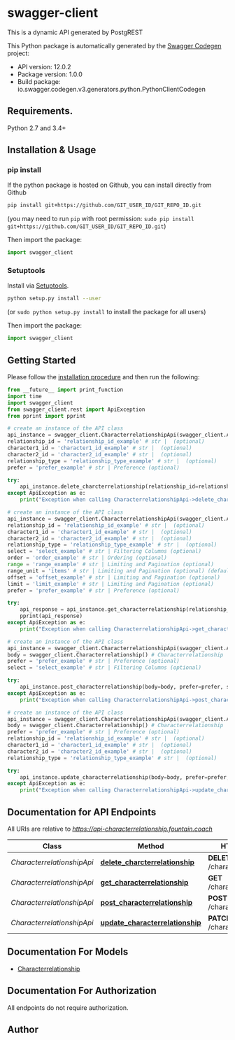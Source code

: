 # swagger-client
This is a dynamic API generated by PostgREST

This Python package is automatically generated by the [Swagger Codegen](https://github.com/swagger-api/swagger-codegen) project:

- API version: 12.0.2
- Package version: 1.0.0
- Build package: io.swagger.codegen.v3.generators.python.PythonClientCodegen

## Requirements.

Python 2.7 and 3.4+

## Installation & Usage
### pip install

If the python package is hosted on Github, you can install directly from Github

```sh
pip install git+https://github.com/GIT_USER_ID/GIT_REPO_ID.git
```
(you may need to run `pip` with root permission: `sudo pip install git+https://github.com/GIT_USER_ID/GIT_REPO_ID.git`)

Then import the package:
```python
import swagger_client 
```

### Setuptools

Install via [Setuptools](http://pypi.python.org/pypi/setuptools).

```sh
python setup.py install --user
```
(or `sudo python setup.py install` to install the package for all users)

Then import the package:
```python
import swagger_client
```

## Getting Started

Please follow the [installation procedure](#installation--usage) and then run the following:

```python
from __future__ import print_function
import time
import swagger_client
from swagger_client.rest import ApiException
from pprint import pprint

# create an instance of the API class
api_instance = swagger_client.CharacterrelationshipApi(swagger_client.ApiClient(configuration))
relationship_id = 'relationship_id_example' # str |  (optional)
character1_id = 'character1_id_example' # str |  (optional)
character2_id = 'character2_id_example' # str |  (optional)
relationship_type = 'relationship_type_example' # str |  (optional)
prefer = 'prefer_example' # str | Preference (optional)

try:
    api_instance.delete_charcterrelationship(relationship_id=relationship_id, character1_id=character1_id, character2_id=character2_id, relationship_type=relationship_type, prefer=prefer)
except ApiException as e:
    print("Exception when calling CharacterrelationshipApi->delete_charcterrelationship: %s\n" % e)

# create an instance of the API class
api_instance = swagger_client.CharacterrelationshipApi(swagger_client.ApiClient(configuration))
relationship_id = 'relationship_id_example' # str |  (optional)
character1_id = 'character1_id_example' # str |  (optional)
character2_id = 'character2_id_example' # str |  (optional)
relationship_type = 'relationship_type_example' # str |  (optional)
select = 'select_example' # str | Filtering Columns (optional)
order = 'order_example' # str | Ordering (optional)
range = 'range_example' # str | Limiting and Pagination (optional)
range_unit = 'items' # str | Limiting and Pagination (optional) (default to items)
offset = 'offset_example' # str | Limiting and Pagination (optional)
limit = 'limit_example' # str | Limiting and Pagination (optional)
prefer = 'prefer_example' # str | Preference (optional)

try:
    api_response = api_instance.get_characterrelationship(relationship_id=relationship_id, character1_id=character1_id, character2_id=character2_id, relationship_type=relationship_type, select=select, order=order, range=range, range_unit=range_unit, offset=offset, limit=limit, prefer=prefer)
    pprint(api_response)
except ApiException as e:
    print("Exception when calling CharacterrelationshipApi->get_characterrelationship: %s\n" % e)

# create an instance of the API class
api_instance = swagger_client.CharacterrelationshipApi(swagger_client.ApiClient(configuration))
body = swagger_client.Characterrelationship() # Characterrelationship | characterrelationship (optional)
prefer = 'prefer_example' # str | Preference (optional)
select = 'select_example' # str | Filtering Columns (optional)

try:
    api_instance.post_characterrelationship(body=body, prefer=prefer, select=select)
except ApiException as e:
    print("Exception when calling CharacterrelationshipApi->post_characterrelationship: %s\n" % e)

# create an instance of the API class
api_instance = swagger_client.CharacterrelationshipApi(swagger_client.ApiClient(configuration))
body = swagger_client.Characterrelationship() # Characterrelationship | characterrelationship (optional)
prefer = 'prefer_example' # str | Preference (optional)
relationship_id = 'relationship_id_example' # str |  (optional)
character1_id = 'character1_id_example' # str |  (optional)
character2_id = 'character2_id_example' # str |  (optional)
relationship_type = 'relationship_type_example' # str |  (optional)

try:
    api_instance.update_characterrelationship(body=body, prefer=prefer, relationship_id=relationship_id, character1_id=character1_id, character2_id=character2_id, relationship_type=relationship_type)
except ApiException as e:
    print("Exception when calling CharacterrelationshipApi->update_characterrelationship: %s\n" % e)
```

## Documentation for API Endpoints

All URIs are relative to *https://api-characterrelationship.fountain.coach*

Class | Method | HTTP request | Description
------------ | ------------- | ------------- | -------------
*CharacterrelationshipApi* | [**delete_charcterrelationship**](docs/CharacterrelationshipApi.md#delete_charcterrelationship) | **DELETE** /characterrelationship | 
*CharacterrelationshipApi* | [**get_characterrelationship**](docs/CharacterrelationshipApi.md#get_characterrelationship) | **GET** /characterrelationship | 
*CharacterrelationshipApi* | [**post_characterrelationship**](docs/CharacterrelationshipApi.md#post_characterrelationship) | **POST** /characterrelationship | 
*CharacterrelationshipApi* | [**update_characterrelationship**](docs/CharacterrelationshipApi.md#update_characterrelationship) | **PATCH** /characterrelationship | 

## Documentation For Models

 - [Characterrelationship](docs/Characterrelationship.md)

## Documentation For Authorization

 All endpoints do not require authorization.


## Author


